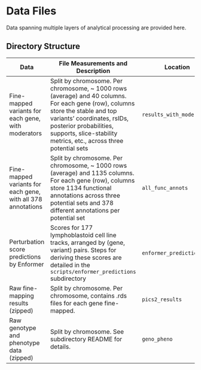 # Data Files

Data spanning multiple layers of analytical processing are provided here. 

## Directory Structure

| Data                                                         | File Measurements and Description                                                                                                                                                                                                                  | Location                |
| ------------------------------------------------------------ | -------------------------------------------------------------------------------------------------------------------------------------------------------------------------------------------------------------------------------------------------- | ----------------------- |
| Fine-mapped variants for each gene, with moderators          | Split by chromosome. Per chromosome, ~ 1000 rows (average) and 40 columns. For each gene (row), columns store the stable and top variants’ coordinates, rsIDs, posterior probabilities, supports, slice-stability metrics, etc., across three potential sets | `results_with_moderators` |
| Fine-mapped variants for each gene, with all 378 annotations | Split by chromosome. Per chromosome, ~ 1000 rows (average) and 1135 columns. For each gene (row), columns store 1134 functional annotations across three potential sets and 378 different annotations per potential set                                      | `all_func_annots`         |
| Perturbation score predictions by Enformer               | Scores for 177 lymphoblastoid cell line tracks, arranged by (gene, variant) pairs. Steps for deriving these scores are detailed in the `scripts/enformer_predictions` subdirectory                                                                                                                                                                                                                                                | `enformer_predictions`   |
| Raw fine-mapping results (zipped)                            | Split by chromosome. Per chromosome, contains .rds files for each gene fine-mapped.                                                                                                                                                                | `pics2_results`           |
| Raw genotype and phenotype data (zipped)                     | Split by chromosome. See subdirectory README for details.                                                                                                                                                                                          | `geno_pheno`              |